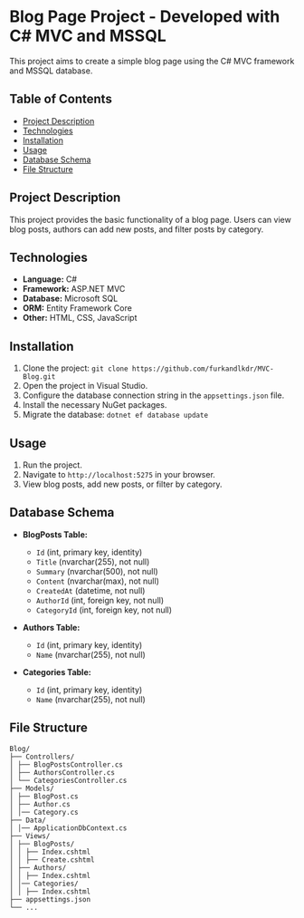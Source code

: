 # Blog Page Project - Developed with C# MVC and MSSQL

This project aims to create a simple blog page using the C# MVC framework and MSSQL database.

## Table of Contents

- [Project Description](#project-description)
- [Technologies](#technologies)
- [Installation](#installation)
- [Usage](#usage)
- [Database Schema](#database-schema)
- [File Structure](#file-structure)

## Project Description

This project provides the basic functionality of a blog page. Users can view blog posts, authors can add new posts, and filter posts by category.

## Technologies

- **Language:** C#
- **Framework:** ASP.NET MVC
- **Database:** Microsoft SQL
- **ORM:** Entity Framework Core
- **Other:** HTML, CSS, JavaScript

## Installation

1. Clone the project: `git clone https://github.com/furkandlkdr/MVC-Blog.git`
2. Open the project in Visual Studio.
3. Configure the database connection string in the `appsettings.json` file.
4. Install the necessary NuGet packages.
5. Migrate the database: `dotnet ef database update`

## Usage

1. Run the project.
2. Navigate to `http://localhost:5275` in your browser.
3. View blog posts, add new posts, or filter by category.

## Database Schema

- **BlogPosts Table:**
    - `Id` (int, primary key, identity)
    - `Title` (nvarchar(255), not null)
    - `Summary` (nvarchar(500), not null)  
    - `Content` (nvarchar(max), not null)
    - `CreatedAt` (datetime, not null) 
    - `AuthorId` (int, foreign key, not null)
    - `CategoryId` (int, foreign key, not null)

- **Authors Table:**
    - `Id` (int, primary key, identity)
    - `Name` (nvarchar(255), not null)

- **Categories Table:**
    - `Id` (int, primary key, identity)
    - `Name` (nvarchar(255), not null)


## File Structure
```
Blog/ 
├── Controllers/ 
│ ├── BlogPostsController.cs 
│ ├── AuthorsController.cs 
│ └── CategoriesController.cs 
├── Models/ 
│ ├── BlogPost.cs 
│ ├── Author.cs 
│ │── Category.cs 
├── Data/ 
│ │── ApplicationDbContext.cs 
├── Views/ 
│ ├── BlogPosts/ 
│ │ ├── Index.cshtml 
│ │ ├── Create.cshtml 
│ ├── Authors/ 
│ │ ├── Index.cshtml 
│ │── Categories/ 
│ │ ├── Index.cshtml 
├── appsettings.json 
└── ...
```
